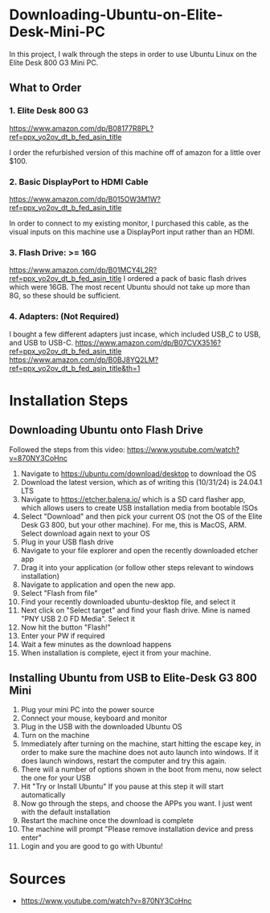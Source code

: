 # Downloading-Ubuntu-on-Elite-Desk-Mini-PC
In this project, I walk through the steps in order to use Ubuntu Linux on the Elite Desk 800 G3 Mini PC. 

## What to Order
### 1. Elite Desk 800 G3 
https://www.amazon.com/dp/B08177R8PL?ref=ppx_yo2ov_dt_b_fed_asin_title 

I order the refurbished version of this machine off of amazon for a little over $100. 

### 2. Basic DisplayPort to HDMI Cable
https://www.amazon.com/dp/B015OW3M1W?ref=ppx_yo2ov_dt_b_fed_asin_title

In order to connect to my existing monitor, I purchased this cable, as the visual inputs on this machine use a DisplayPort input rather than an HDMI. 

### 3. Flash Drive: >= 16G
https://www.amazon.com/dp/B01MCY4L2R?ref=ppx_yo2ov_dt_b_fed_asin_title
I ordered a pack of basic flash drives which were 16GB. The most recent Ubuntu should not take up more than 8G, so these should be sufficient. 

### 4. Adapters: (Not Required)
I bought a few different adapters just incase, which included USB_C to USB, and USB to USB-C. 
https://www.amazon.com/dp/B07CVX3516?ref=ppx_yo2ov_dt_b_fed_asin_title
https://www.amazon.com/dp/B0BJ8YQ2LM?ref=ppx_yo2ov_dt_b_fed_asin_title&th=1

# Installation Steps
## Downloading Ubuntu onto Flash Drive
Followed the steps from this video:
https://www.youtube.com/watch?v=870NY3CoHnc

1. Navigate to https://ubuntu.com/download/desktop to download the OS
2. Download the latest version, which as of writing this (10/31/24) is 24.04.1 LTS
3. Navigate to https://etcher.balena.io/ which is a SD card flasher app, which allows users to create USB installation media from bootable ISOs 
4. Select "Download" and then pick your current OS (not the OS of the Elite Desk G3 800, but your other machine). For me, this is MacOS, ARM. Select download again next to your OS
5. Plug in your USB flash drive
6. Navigate to your file explorer and open the recently downloaded etcher app
7. Drag it into your application (or follow other steps relevant to windows installation)
8. Navigate to application and open the new app. 
9. Select "Flash from file"
10. Find your recently downloaded ubuntu-desktop file, and select it
11. Next click on "Select target" and find your flash drive. Mine is named "PNY USB 2.0 FD Media". Select it
12. Now hit the button "Flash!"
13. Enter your PW if required 
14. Wait a few minutes as the download happens
15. When installation is complete, eject it from your machine. 

## Installing Ubuntu from USB to Elite-Desk G3 800 Mini 

1. Plug your mini PC into the power source
2. Connect your mouse, keyboard and monitor
3. Plug in the USB with the downloaded Ubuntu OS
4. Turn on the machine
5. Immediately after turning on the machine, start hitting the escape key, in order to make sure the machine does not auto launch into windows. If it does launch windows, restart the computer and try this again.
6. There will a number of options shown in the boot from menu, now select the one for your USB
7. Hit "Try or Install Ubuntu" If you pause at this step it will start automatically
8. Now go through the steps, and choose the APPs you want. I just went with the default installation
9.  Restart the machine once the download is complete
10. The machine will prompt "Please remove installation device and press enter"
11. Login and you are good to go with Ubuntu!


# Sources
- https://www.youtube.com/watch?v=870NY3CoHnc